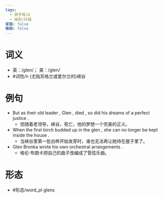 ```yaml
---
tags:
  - 首字母/G
  - 级别/托福
掌握: false
模糊: false
---
```

# 词义
- 英：/ɡlen/； 美：/ɡlen/
- #词性/n  (尤指苏格兰或爱尔兰的)峡谷
# 例句
- But as their old leader , Glen , died , so did his dreams of a perfect justice .
	- 但随着老领导，峡谷，死亡，他的梦想一个完美的正义。
- When the first birch budded up in the glen , she can no longer be kept inside the house .
	- 当峡谷里第一批白桦开始发芽时，谁也无法再让她待在屋子里了。
- Glen Bronka wrote his own orchestral arrangements .
	- 格伦·布朗卡把自己的曲子改编成了管弦乐曲。
# 形态
- #形态/word_pl glens
